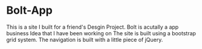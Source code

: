 # Bolt-App
This is a site I built for a friend's Desgin Project.
Bolt is acutally a app business Idea that I have been working on
The site is built using a bootstrap grid system.
The navigation is built with a little piece of jQuery.

